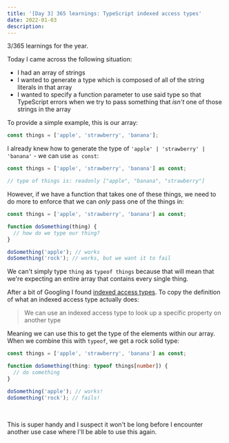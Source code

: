 ```yaml
---
title: '[Day 3] 365 learnings: TypeScript indexed access types'
date: 2022-01-03
description:
---
```


3/365 learnings for the year.

Today I came across the following situation:

- I had an array of strings
- I wanted to generate a type which is composed of all of the string literals in that array
- I wanted to specify a function parameter to use said type so that TypeScript errors when we try to pass something that _isn't_ one of those strings in the array

To provide a simple example, this is our array:

```typescript
const things = ['apple', 'strawberry', 'banana'];
```

I already knew how to generate the type of `'apple' | 'strawberry' | 'banana'` - we can use `as const`:

```typescript
const things = ['apple', 'strawberry', 'banana'] as const;

// type of things is: readonly ["apple", "banana", "strawberry"]
```

However, if we have a function that takes one of these things, we need to do more to enforce that we can _only_ pass one of the things in:

```typescript
const things = ['apple', 'strawberry', 'banana'] as const;

function doSomething(thing) {
  // how do we type our thing?
}

doSomething('apple'); // works
doSomething('rock'); // works, but we want it to fail
```

We can't simply type `thing` as `typeof things` because that will mean that we're expecting an entire array that contains every single thing.

After a bit of Googling I found [indexed access types](https://www.typescriptlang.org/docs/handbook/2/indexed-access-types.html). To copy the definition of what an indexed access type actually does:

> We can use an indexed access type to look up a specific property on another type

Meaning we can use this to get the type of the elements within our array. When we combine this with `typeof`, we get a rock solid type:

```typescript
const things = ['apple', 'strawberry', 'banana'] as const;

function doSomething(thing: typeof things[number]) {
  // do something
}

doSomething('apple'); // works!
doSomething('rock'); // fails!
```

<br />

This is super handy and I suspect it won't be long before I encounter another use case where I'll be able to use this again.

